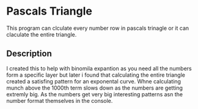 # Pascals Triangle

This program can clculate every number row in pascals trinagle or it can claculate the entire triangle.

## Description

I created this to help with binomila expantion as you need all the numbers form a specific layer but later i found that calculating the entire triangle created a satisfing pattern for an exponental curve. Whne calculating munch above the 1000th term slows down as the numbers are getting extremly big. As the numbers get very big interesting patterns asn the number format themselves in the console.
